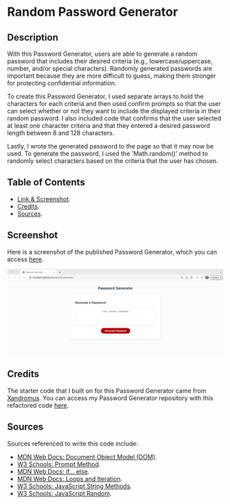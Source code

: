 # Random Password Generator
## Description

With this Password Generator, users are able to generate a random password that includes their desired criteria (e.g., lowercase/uppercase, number, and/or special characters). Randomly generated passwords are important because they are more difficult to guess, making them stronger for protecting confidential information.

To create this Password Generator, I used separate arrays to hold the characters for each criteria and then used confirm prompts so that the user can select whether or not they want to include the displayed criteria in their random password. I also included code that confirms that the user selected at least one character criteria and that they entered a desired password length between 8 and 128 characters. 

Lastly, I wrote the generated password to the page so that it may now be used. To generate the password, I used the 'Math.random()' method to randomly select characters based on the criteria that the user has chosen.

## Table of Contents
* <a href="https://github.com/MCunha17/password-generator/blob/main/README.md#screenshot">Link & Screenshot</a>.
* <a href="https://github.com/MCunha17/password-generator/blob/main/README.md#credits">Credits</a>.
* <a href="https://github.com/MCunha17/password-generator/blob/main/READMEmd#sources">Sources</a>.

## Screenshot

Here is a screenshot of the published Password Generator, which you can access <a href="https://mcunha17.github.io/password-generator/">here</a>.

![Screenshot of Published Password Generator](/assets/images/generator-screenshot.png)

## Credits

The starter code that I built on for this Password Generator came from <a href="https://github.com/coding-boot-camp/friendly-parakeet">Xandromus</a>. You can access my Password Generator repository with this refactored code <a href="https://github.com/MCunha17/password-generator">here</a>.

## Sources
Sources referenced to write this code include:
* <a href="https://developer.mozilla.org/en-US/docs/Web/API/Document_Object_Model">MDN Web Docs: Document Object Model (DOM)</a>.
* <a href="https://www.w3schools.com/jsref/met_win_prompt.asp">W3 Schools: Prompt Method</a>.
* <a href="https://developer.mozilla.org/en-US/docs/Web/JavaScript/Reference/Statements/if...else">MDN Web Docs: if... else</a>.
* <a href="https://developer.mozilla.org/en-US/docs/Web/JavaScript/Guide/Loops_and_iteration">MDN Web Docs: Loops and Iteration</a>.
* <a href="https://www.w3schools.com/js/js_string_methods.asp">W3 Schools: JavaScript String Methods</a>.
* <a href="https://www.w3schools.com/js/js_random.asp">W3 Schools: JavaScript Random</a>.

